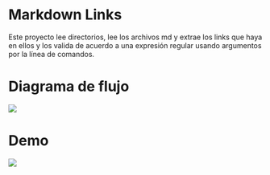 # Markdown Links

Este proyecto lee directorios, lee los archivos md y extrae los links que haya en ellos y los valida de acuerdo a una expresión regular usando argumentos por la línea de comandos.

# Diagrama de flujo

<img src="Diagrama de flujo definitivo.png">

# Demo

<img src="Captura de Pantalla 2022-10-20 a la(s) 10.11.26.png">

